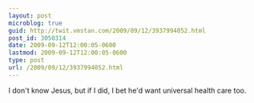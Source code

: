 ```yaml
---
layout: post
microblog: true
guid: http://twit.vmstan.com/2009/09/12/3937994052.html
post_id: 3050314
date: 2009-09-12T12:00:05-0600
lastmod: 2009-09-12T12:00:05-0600
type: post
url: /2009/09/12/3937994052.html
---
```

I don't know Jesus, but if I did, I bet he'd want universal health care too.
